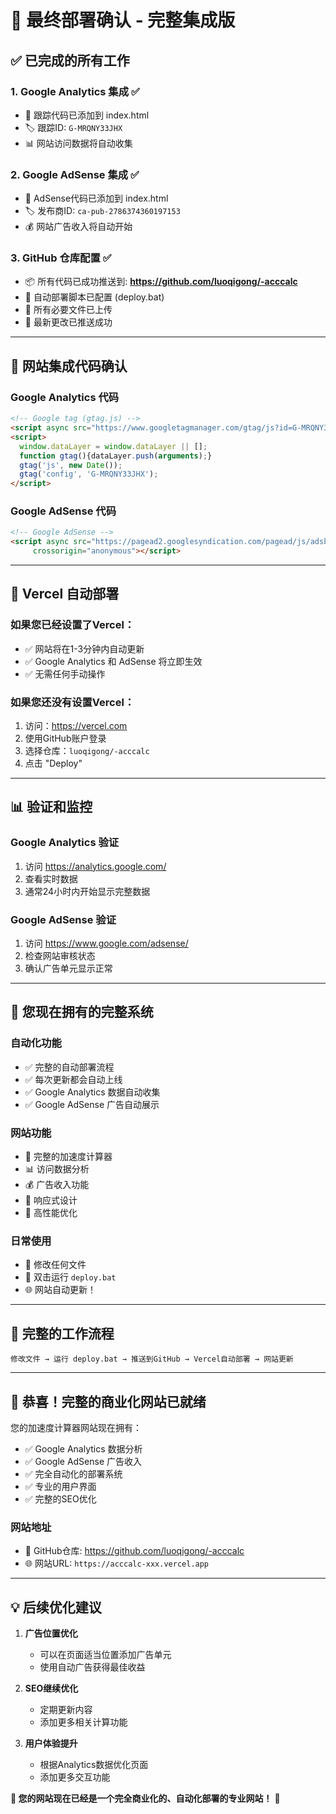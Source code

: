 # 🎉 最终部署确认 - 完整集成版

## ✅ 已完成的所有工作

### 1. Google Analytics 集成 ✅
- 🔗 跟踪代码已添加到 index.html
- 🏷️ 跟踪ID: `G-MRQNY33JHX`
- 📊 网站访问数据将自动收集

### 2. Google AdSense 集成 ✅
- 🔗 AdSense代码已添加到 index.html
- 🏷️ 发布商ID: `ca-pub-2786374360197153`
- 💰 网站广告收入将自动开始

### 3. GitHub 仓库配置 ✅
- 📦 所有代码已成功推送到: **https://github.com/luoqigong/-acccalc**
- 🔄 自动部署脚本已配置 (deploy.bat)
- 📝 所有必要文件已上传
- 🚀 最新更改已推送成功

---

## 🎯 网站集成代码确认

### Google Analytics 代码
```html
<!-- Google tag (gtag.js) -->
<script async src="https://www.googletagmanager.com/gtag/js?id=G-MRQNY33JHX"></script>
<script>
  window.dataLayer = window.dataLayer || [];
  function gtag(){dataLayer.push(arguments);}
  gtag('js', new Date());
  gtag('config', 'G-MRQNY33JHX');
</script>
```

### Google AdSense 代码
```html
<!-- Google AdSense -->
<script async src="https://pagead2.googlesyndication.com/pagead/js/adsbygoogle.js?client=ca-pub-2786374360197153"
     crossorigin="anonymous"></script>
```

---

## 🚀 Vercel 自动部署

### 如果您已经设置了Vercel：
- ✅ 网站将在1-3分钟内自动更新
- ✅ Google Analytics 和 AdSense 将立即生效
- ✅ 无需任何手动操作

### 如果您还没有设置Vercel：
1. 访问：https://vercel.com
2. 使用GitHub账户登录
3. 选择仓库：`luoqigong/-acccalc`
4. 点击 "Deploy"

---

## 📊 验证和监控

### Google Analytics 验证
1. 访问 https://analytics.google.com/
2. 查看实时数据
3. 通常24小时内开始显示完整数据

### Google AdSense 验证
1. 访问 https://www.google.com/adsense/
2. 检查网站审核状态
3. 确认广告单元显示正常

---

## 🎊 您现在拥有的完整系统

### 自动化功能
- ✅ 完整的自动部署流程
- ✅ 每次更新都会自动上线
- ✅ Google Analytics 数据自动收集
- ✅ Google AdSense 广告自动展示

### 网站功能
- 🧮 完整的加速度计算器
- 📊 访问数据分析
- 💰 广告收入功能
- 📱 响应式设计
- 🚀 高性能优化

### 日常使用
- 📝 修改任何文件
- 🔄 双击运行 `deploy.bat`
- 🌐 网站自动更新！

---

## 🔧 完整的工作流程

```
修改文件 → 运行 deploy.bat → 推送到GitHub → Vercel自动部署 → 网站更新
```

---

## 🌟 恭喜！完整的商业化网站已就绪

您的加速度计算器网站现在拥有：
- ✅ Google Analytics 数据分析
- ✅ Google AdSense 广告收入
- ✅ 完全自动化的部署系统
- ✅ 专业的用户界面
- ✅ 完整的SEO优化

### 网站地址
- 🔗 GitHub仓库: https://github.com/luoqigong/-acccalc
- 🌐 网站URL: `https://acccalc-xxx.vercel.app`

---

## 💡 后续优化建议

1. **广告位置优化**
   - 可以在页面适当位置添加广告单元
   - 使用自动广告获得最佳收益

2. **SEO继续优化**
   - 定期更新内容
   - 添加更多相关计算功能

3. **用户体验提升**
   - 根据Analytics数据优化页面
   - 添加更多交互功能

**🎯 您的网站现在已经是一个完全商业化的、自动化部署的专业网站！** 🚀 